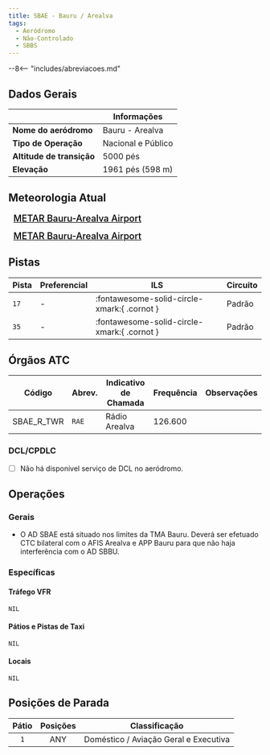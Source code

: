 ```yaml
---
title: SBAE - Bauru / Arealva
tags:
  - Aeródromo
  - Não-Controlado
  - SBBS
---
```


--8<-- "includes/abreviacoes.md"

## Dados Gerais

|                              | Informações                                 |
|------------------------------|---------------------------------------------|
| **Nome do aeródromo**        | Bauru - Arealva                             |
| **Tipo de Operação**         | Nacional e Público                          |
| **Altitude de transição**    | 5000 pés                                    |
| **Elevação**                 | 1961 pés (598 m)                            |

## Meteorologia Atual

<a href="https://metar-taf.com/pt/SBAE" target="_blank" id="metartaf-LkzIl7SM"  style="font-size:18px; font-weight:500; color:#000; width:300px; height:435px; display:var(--show-dark); background-color: var(--md-default-bg-color); padding: 10px; margin: 0 0px 0.5em;">METAR Bauru-Arealva Airport</a>
<script async defer crossorigin="anonymous" src="https://metar-taf.com/pt/embed-js/SBAE?u=56997&bg_color=182061&qnh=hPa&rh=rh&target=LkzIl7SM"></script>
<a href="https://metar-taf.com/pt/SBAE" target="_blank" id="metartaf-LkzIl7SN" style="font-size:18px; font-weight:500; color:#000; width:300px; height:435px; display:var(--show-light); background-color: var(--md-default-bg-color); padding: 10px; margin: 0 0px 0.5em;">METAR Bauru-Arealva Airport</a>
<script async defer crossorigin="anonymous" src="https://metar-taf.com/pt/embed-js/SBAE?u=56997&qnh=hPa&rh=rh&target=LkzIl7SN"></script>

## Pistas

| Pista | Preferencial  | ILS                                         | Circuito   |
|-------|---------------|---------------------------------------------|------------|
| `17`  | -             | :fontawesome-solid-circle-xmark:{ .cornot } | Padrão     |
| `35`  | -             | :fontawesome-solid-circle-xmark:{ .cornot } | Padrão     | 

## Órgãos ATC

| Código     | Abrev. | Indicativo de Chamada | Frequência | Observações |
| ---------- | ------ | --------------------- | ---------- | ----------- |
| SBAE_R_TWR | `RAE`  | Rádio Arealva         | 126.600    |             |

### DCL/CPDLC

- [ ] Não há disponível serviço de DCL no aeródromo.

## Operações

### Gerais

- O AD SBAE está situado nos limites da TMA Bauru. Deverá ser efetuado CTC bilateral com o AFIS Arealva e APP Bauru para que não haja interferência com o AD SBBU.

### Específicas

#### Tráfego VFR

`NIL`

#### Pátios e Pistas de Taxi

`NIL`

#### Locais

`NIL`

## Posições de Parada

| Pátio     | Posições  | Classificação                         |
|:---------:|:---------:|---------------------------------------|
| `1`       | ANY       | Doméstico / Aviação Geral e Executiva |